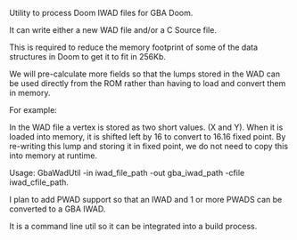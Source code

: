 Utility to process Doom IWAD files for GBA Doom.

It can write either a new WAD file and/or a C Source file.

This is required to reduce the memory footprint of some of the data structures in Doom to get it to fit in 256Kb.

We will pre-calculate more fields so that the lumps stored in the WAD can be used directly from the ROM rather than having to load and convert them in memory.

For example:

In the WAD file a vertex is stored as two short values. (X and Y). When it is loaded into memory, it is shifted left by 16 to convert to 16.16 fixed point. By re-writing this lump and storing it in fixed point, we do not need to copy this into memory at runtime.

Usage: GbaWadUtil -in iwad_file_path -out gba_iwad_path -cfile iwad_cfile_path.


I plan to add PWAD support so that an IWAD and 1 or more PWADS can be converted to a GBA IWAD.

It is a command line util so it can be integrated into a build process.
